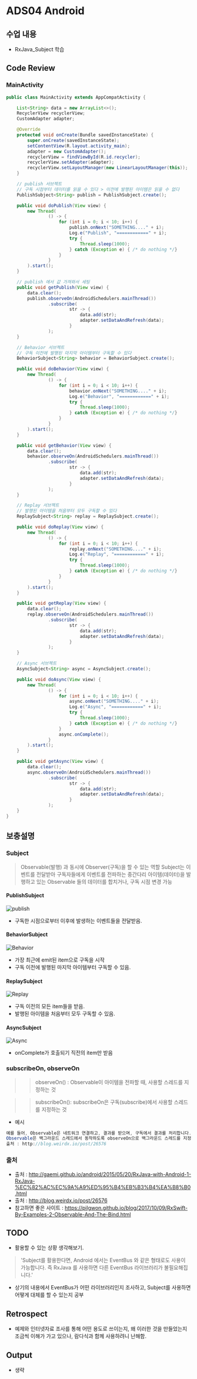 # ADS04 Android

## 수업 내용

- RxJava_Subject 학습

## Code Review

### MainActivity

```Java
public class MainActivity extends AppCompatActivity {

    List<String> data = new ArrayList<>();
    RecyclerView recyclerView;
    CustomAdapter adapter;

    @Override
    protected void onCreate(Bundle savedInstanceState) {
        super.onCreate(savedInstanceState);
        setContentView(R.layout.activity_main);
        adapter = new CustomAdapter();
        recyclerView = findViewById(R.id.recycler);
        recyclerView.setAdapter(adapter);
        recyclerView.setLayoutManager(new LinearLayoutManager(this));
    }

    // publish 서브젝트
    // 구독 시점부터 데이터를 읽을 수 있다 > 이전에 발행된 아이템은 읽을 수 없다
    PublishSubject<String> publish = PublishSubject.create();

    public void doPublish(View view) {
        new Thread(
                () -> {
                    for (int i = 0; i < 10; i++) {
                        publish.onNext("SOMETHING...." + i);
                        Log.e("Publish", "============" + i);
                        try {
                            Thread.sleep(1000);
                        } catch (Exception e) { /* do nothing */}
                    }
                }
        ).start();
    }

    // publish 에서 값 가져와서 세팅
    public void getPublish(View view) {
        data.clear();
        publish.observeOn(AndroidSchedulers.mainThread())
                .subscribe(
                        str -> {
                            data.add(str);
                            adapter.setDataAndRefresh(data);
                        }
                );
    }

    // Behavior 서브젝트
    // 구독 이전에 발행된 마지막 아이템부터 구독할 수 있다
    BehaviorSubject<String> behavior = BehaviorSubject.create();

    public void doBehavior(View view) {
        new Thread(
                () -> {
                    for (int i = 0; i < 10; i++) {
                        behavior.onNext("SOMETHING...." + i);
                        Log.e("Behavior", "============" + i);
                        try {
                            Thread.sleep(1000);
                        } catch (Exception e) { /* do nothing */}
                    }
                }
        ).start();
    }

    public void getBehavior(View view) {
        data.clear();
        behavior.observeOn(AndroidSchedulers.mainThread())
                .subscribe(
                        str -> {
                            data.add(str);
                            adapter.setDataAndRefresh(data);
                        }
                );
    }

    // Replay 서브젝트
    // 발행된 아이템을 처음부터 모두 구독할 수 있다
    ReplaySubject<String> replay = ReplaySubject.create();

    public void doReplay(View view) {
        new Thread(
                () -> {
                    for (int i = 0; i < 10; i++) {
                        replay.onNext("SOMETHING...." + i);
                        Log.e("Replay", "============" + i);
                        try {
                            Thread.sleep(1000);
                        } catch (Exception e) { /* do nothing */}
                    }
                }
        ).start();
    }

    public void getReplay(View view) {
        data.clear();
        replay.observeOn(AndroidSchedulers.mainThread())
                .subscribe(
                        str -> {
                            data.add(str);
                            adapter.setDataAndRefresh(data);
                        }
                );
    }

    // Async 서브젝트
    AsyncSubject<String> async = AsyncSubject.create();

    public void doAsync(View view) {
        new Thread(
                () -> {
                    for (int i = 0; i < 10; i++) {
                        async.onNext("SOMETHING...." + i);
                        Log.e("Async", "============" + i);
                        try {
                            Thread.sleep(1000);
                        } catch (Exception e) { /* do nothing */}
                    }
                    async.onComplete();
                }
        ).start();
    }

    public void getAsync(View view) {
        data.clear();
        async.observeOn(AndroidSchedulers.mainThread())
                .subscribe(
                        str -> {
                            data.add(str);
                            adapter.setDataAndRefresh(data);
                        }
                );
    }
}
```


## 보충설명

### Subject 

> Observable(발행) 과 동시에 Observer(구독)을 할 수 있는 역할
> Subject는 이벤트를 전달받아 구독자들에게 이벤트를 전파하는 중간다리
> 아이템(데이터)을 발행하고 있는 Observable 들의 데이터를 합치거나, 구독 시점 변경 가능

#### PublishSubject

![publish](http://reactivex.io/documentation/operators/images/S.PublishSubject.png)

- 구독한 시점으로부터 이후에 발생하는 이벤트들을 전달받음.

#### BehaviorSubject

![Behavior](http://reactivex.io/documentation/operators/images/S.BehaviorSubject.png)

- 가장 최근에 emit된 item으로 구독을 시작
- 구독 이전에 발행된 마지막 아이템부터 구독할 수 있음.

#### ReplaySubject

![Replay](http://reactivex.io/documentation/operators/images/S.ReplaySubject.png)

- 구독 이전의 모든 item들을 받음.
- 발행된 아이템을 처음부터 모두 구독할 수 있음.

#### AsyncSubject

![Async](http://reactivex.io/documentation/operators/images/S.AsyncSubject.png)

- onComplete가 호출되기 직전의 item만 받음

### subscribeOn, observeOn

>> observeOn() : Observable이 아이템을 전파할 때, 사용할 스레드를 지정하는 것

>> subscribeOn(): subscribeOn은 구독(subscribe)에서 사용할 스레드를 지정하는 것

- 예시

``` java
예를 들어, Observable은 네트워크 연결하고, 결과를 받으며, 구독에서 결과를 처리합니다. 그러면 Observable은 백그라운드 스레드에서 네트워크 요청 작업을 수행하고, 구독은 결과를 화면에 보여주기 위해 메인 스레드에서 수행합니다.
Observable은 백그라운드 스레드에서 동작하도록 observeOn으로 백그라운드 스레드를 지정하고, 구독은 메인 스레드에서 동작하도록 subscribeOn으로 메인 스레드를 지정합니다 
출처 : http://blog.weirdx.io/post/26576
```

### 출처

- 출처 : http://gaemi.github.io/android/2015/05/20/RxJava-with-Android-1-RxJava-%EC%82%AC%EC%9A%A9%ED%95%B4%EB%B3%B4%EA%B8%B0.html
- 출처 : http://blog.weirdx.io/post/26576
- 참고하면 좋은 사이트 : https://pilgwon.github.io/blog/2017/10/09/RxSwift-By-Examples-2-Observable-And-The-Bind.html

## TODO

- 활용할 수 있는 상황 생각해보기.
> 'Subject를 활용한다면, Android 에서는 EventBus 와 같은 형태로도 사용이 가능합니다. 즉 RxJava 를 사용하면 다른 EventBus 라이브러리가 불필요해집니다.'
- 상기의 내용에서 EventBus가 어떤 라이브러리인지 조사하고, Subject를 사용하면 어떻게 대체를 할 수 있는지 공부

## Retrospect

- 예제와 인터넷자료 조사를 통해 어떤 용도로 쓰이는지, 왜 이러한 것을 만들었는지 조금씩 이해가 가고 있으나, 람다식과 함께 사용하려니 난해함.

## Output
- 생략